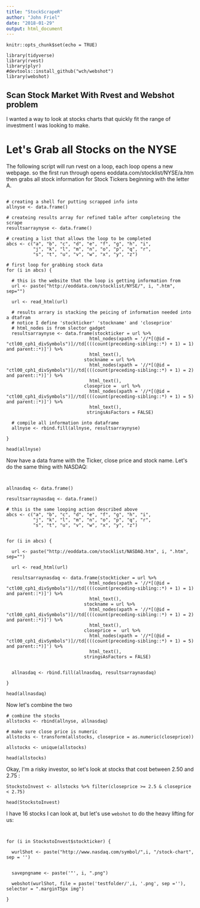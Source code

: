 ```yaml
---
title: "StockScrapeR"
author: "John Friel"
date: "2018-01-29"
output: html_document
---
```


```{r setup, include=FALSE}
knitr::opts_chunk$set(echo = TRUE)

library(tidyverse)
library(rvest)
library(plyr)
#devtools::install_github("wch/webshot")
library(webshot)
```

## Scan Stock Market With Rvest and Webshot problem

I wanted a way to look at stocks charts that quickly fit the range of investment I was looking to make. 

# Let's Grab all Stocks on the NYSE

The following script will run rvest on a loop, each loop opens a new webpage. so the first run through opens eoddata.com/stocklist/NYSE/a.htm then grabs all stock information for Stock Tickers beginning with the letter A. 

```{r}

# creating a shell for putting scrapped info into
allnyse <- data.frame()

# createing results array for refined table after completeing the scrape
resultsarraynyse <- data.frame()

# creating a list that allows the loop to be completed
abcs <- c("a", "b", "c", "d", "e", "f", "g", "h", "i",
          "j", "k", "l", "m", "n", "o", "p", "q", "r",
          "s", "t", "u", "v", "w", "x", "y", "z")

# first loop for grabbing stock data
for (i in abcs) {
  
  # this is the website that the loop is getting information from
  url <- paste("http://eoddata.com/stocklist/NYSE/", i, ".htm", sep="")
  
  url <- read_html(url)
  
  # results arrary is stacking the peicing of information needed into a dtafram
  # notice I define 'stockticker' 'stockname' and 'closeprice' 
  # html_nodes is from slector gadget 
  resultsarraynyse <- data.frame(stockticker = url %>% 
                               html_nodes(xpath = '//*[(@id = "ctl00_cph1_divSymbols")]//td[(((count(preceding-sibling::*) + 1) = 1) and parent::*)]') %>%
                               html_text(), 
                             stockname = url %>% 
                               html_nodes(xpath = '//*[(@id = "ctl00_cph1_divSymbols")]//td[(((count(preceding-sibling::*) + 1) = 2) and parent::*)]') %>%
                               html_text(),
                             closeprice =  url %>% 
                               html_nodes(xpath = '//*[(@id = "ctl00_cph1_divSymbols")]//td[(((count(preceding-sibling::*) + 1) = 5) and parent::*)]') %>%
                               html_text(),
                              stringsAsFactors = FALSE)
  
  # compile all information into dataframe
  allnyse <- rbind.fill(allnyse, resultsarraynyse)
  
}

head(allnyse)

```


Now  have a data frame with the Ticker, close price and stock name. Let's do the same thing with NASDAQ:

```{r}


allnasdaq <- data.frame()

resultsarraynasdaq <- data.frame()

# this is the same looping action described above
abcs <- c("a", "b", "c", "d", "e", "f", "g", "h", "i",
          "j", "k", "l", "m", "n", "o", "p", "q", "r",
          "s", "t", "u", "v", "w", "x", "y", "z")


for (i in abcs) {
  
  url <- paste("http://eoddata.com/stocklist/NASDAQ.htm", i, ".htm", sep="")
  
  url <- read_html(url)
  
  resultsarraynasdaq <- data.frame(stockticker = url %>% 
                               html_nodes(xpath = '//*[(@id = "ctl00_cph1_divSymbols")]//td[(((count(preceding-sibling::*) + 1) = 1) and parent::*)]') %>%
                               html_text(), 
                             stockname = url %>% 
                               html_nodes(xpath = '//*[(@id = "ctl00_cph1_divSymbols")]//td[(((count(preceding-sibling::*) + 1) = 2) and parent::*)]') %>%
                               html_text(),
                             closeprice =  url %>% 
                               html_nodes(xpath = '//*[(@id = "ctl00_cph1_divSymbols")]//td[(((count(preceding-sibling::*) + 1) = 5) and parent::*)]') %>%
                               html_text(),
                             stringsAsFactors = FALSE)
  
  
  allnasdaq <- rbind.fill(allnasdaq, resultsarraynasdaq)
  
}

head(allnasdaq)
```

Now let's combine the two 

```{r}
# combine the stocks
allstocks <- rbind(allnyse, allnasdaq)

# make sure close price is numeric
allstocks <- transform(allstocks, closeprice = as.numeric(closeprice))

allstocks <- unique(allstocks)

head(allstocks)

```

Okay, I'm a risky investor, so let's look at stocks that cost between 2.50 and 2.75 :

```{r}
StockstoInvest <- allstocks %>% filter(closeprice >= 2.5 & closeprice < 2.75)

head(StockstoInvest)

```

I have 16 stocks I can look at, but let's use `webshot` to do the heavy lifting for us:

```{r}


for (i in StockstoInvest$stockticker) {
 
  wurlShot <- paste("http://www.nasdaq.com/symbol/",i, "/stock-chart", sep = '')
 
  
  savepngname <- paste('"', i, ".png")
 
  webshot(wurlShot, file = paste('testfolder/',i, '.png', sep =''),  selector = ".marginT5px img")
 
}
```

